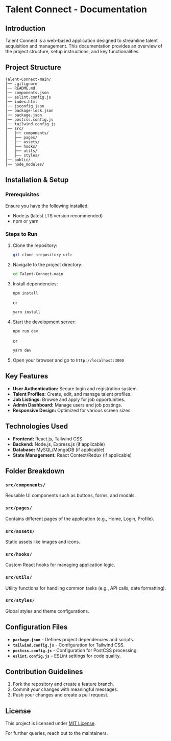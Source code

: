 # Talent Connect - Documentation

## Introduction
Talent Connect is a web-based application designed to streamline talent acquisition and management. This documentation provides an overview of the project structure, setup instructions, and key functionalities.

## Project Structure
```
Talent-Connect-main/
│── .gitignore
│── README.md
│── components.json
│── eslint.config.js
│── index.html
│── jsconfig.json
│── package-lock.json
│── package.json
│── postcss.config.js
│── tailwind.config.js
│── src/
│   ├── components/
│   ├── pages/
│   ├── assets/
│   ├── hooks/
│   ├── utils/
│   ├── styles/
│── public/
│── node_modules/
```

## Installation & Setup
### Prerequisites
Ensure you have the following installed:
- Node.js (latest LTS version recommended)
- npm or yarn

### Steps to Run
1. Clone the repository:
   ```sh
   git clone <repository-url>
   ```
2. Navigate to the project directory:
   ```sh
   cd Talent-Connect-main
   ```
3. Install dependencies:
   ```sh
   npm install
   ```
   or
   ```sh
   yarn install
   ```
4. Start the development server:
   ```sh
   npm run dev
   ```
   or
   ```sh
   yarn dev
   ```
5. Open your browser and go to `http://localhost:3000`

## Key Features
- **User Authentication:** Secure login and registration system.
- **Talent Profiles:** Create, edit, and manage talent profiles.
- **Job Listings:** Browse and apply for job opportunities.
- **Admin Dashboard:** Manage users and job postings.
- **Responsive Design:** Optimized for various screen sizes.

## Technologies Used
- **Frontend:** React.js, Tailwind CSS
- **Backend:** Node.js, Express.js (if applicable)
- **Database:** MySQL/MongoDB (if applicable)
- **State Management:** React Context/Redux (if applicable)

## Folder Breakdown
### `src/components/`
Reusable UI components such as buttons, forms, and modals.

### `src/pages/`
Contains different pages of the application (e.g., Home, Login, Profile).

### `src/assets/`
Static assets like images and icons.

### `src/hooks/`
Custom React hooks for managing application logic.

### `src/utils/`
Utility functions for handling common tasks (e.g., API calls, date formatting).

### `src/styles/`
Global styles and theme configurations.

## Configuration Files
- **`package.json`** - Defines project dependencies and scripts.
- **`tailwind.config.js`** - Configuration for Tailwind CSS.
- **`postcss.config.js`** - Configuration for PostCSS processing.
- **`eslint.config.js`** - ESLint settings for code quality.

## Contribution Guidelines
1. Fork the repository and create a feature branch.
2. Commit your changes with meaningful messages.
3. Push your changes and create a pull request.

## License
This project is licensed under [MIT License](LICENSE).

For further queries, reach out to the maintainers.

